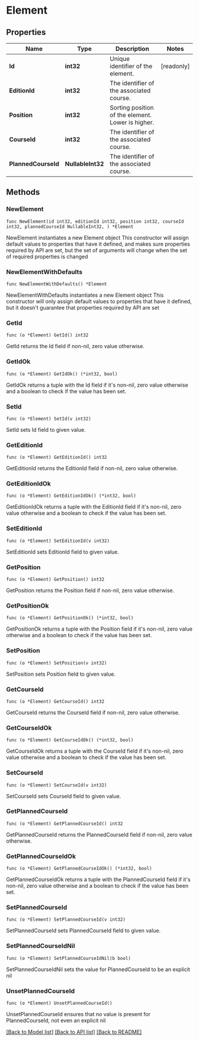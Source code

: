# Element

## Properties

Name | Type | Description | Notes
------------ | ------------- | ------------- | -------------
**Id** | **int32** | Unique identifier of the element. | [readonly] 
**EditionId** | **int32** | The identifier of the associated course. | 
**Position** | **int32** | Sorting position of the element. Lower is higher. | 
**CourseId** | **int32** | The identifier of the associated course. | 
**PlannedCourseId** | **NullableInt32** | The identifier of the associated course. | 

## Methods

### NewElement

`func NewElement(id int32, editionId int32, position int32, courseId int32, plannedCourseId NullableInt32, ) *Element`

NewElement instantiates a new Element object
This constructor will assign default values to properties that have it defined,
and makes sure properties required by API are set, but the set of arguments
will change when the set of required properties is changed

### NewElementWithDefaults

`func NewElementWithDefaults() *Element`

NewElementWithDefaults instantiates a new Element object
This constructor will only assign default values to properties that have it defined,
but it doesn't guarantee that properties required by API are set

### GetId

`func (o *Element) GetId() int32`

GetId returns the Id field if non-nil, zero value otherwise.

### GetIdOk

`func (o *Element) GetIdOk() (*int32, bool)`

GetIdOk returns a tuple with the Id field if it's non-nil, zero value otherwise
and a boolean to check if the value has been set.

### SetId

`func (o *Element) SetId(v int32)`

SetId sets Id field to given value.


### GetEditionId

`func (o *Element) GetEditionId() int32`

GetEditionId returns the EditionId field if non-nil, zero value otherwise.

### GetEditionIdOk

`func (o *Element) GetEditionIdOk() (*int32, bool)`

GetEditionIdOk returns a tuple with the EditionId field if it's non-nil, zero value otherwise
and a boolean to check if the value has been set.

### SetEditionId

`func (o *Element) SetEditionId(v int32)`

SetEditionId sets EditionId field to given value.


### GetPosition

`func (o *Element) GetPosition() int32`

GetPosition returns the Position field if non-nil, zero value otherwise.

### GetPositionOk

`func (o *Element) GetPositionOk() (*int32, bool)`

GetPositionOk returns a tuple with the Position field if it's non-nil, zero value otherwise
and a boolean to check if the value has been set.

### SetPosition

`func (o *Element) SetPosition(v int32)`

SetPosition sets Position field to given value.


### GetCourseId

`func (o *Element) GetCourseId() int32`

GetCourseId returns the CourseId field if non-nil, zero value otherwise.

### GetCourseIdOk

`func (o *Element) GetCourseIdOk() (*int32, bool)`

GetCourseIdOk returns a tuple with the CourseId field if it's non-nil, zero value otherwise
and a boolean to check if the value has been set.

### SetCourseId

`func (o *Element) SetCourseId(v int32)`

SetCourseId sets CourseId field to given value.


### GetPlannedCourseId

`func (o *Element) GetPlannedCourseId() int32`

GetPlannedCourseId returns the PlannedCourseId field if non-nil, zero value otherwise.

### GetPlannedCourseIdOk

`func (o *Element) GetPlannedCourseIdOk() (*int32, bool)`

GetPlannedCourseIdOk returns a tuple with the PlannedCourseId field if it's non-nil, zero value otherwise
and a boolean to check if the value has been set.

### SetPlannedCourseId

`func (o *Element) SetPlannedCourseId(v int32)`

SetPlannedCourseId sets PlannedCourseId field to given value.


### SetPlannedCourseIdNil

`func (o *Element) SetPlannedCourseIdNil(b bool)`

 SetPlannedCourseIdNil sets the value for PlannedCourseId to be an explicit nil

### UnsetPlannedCourseId
`func (o *Element) UnsetPlannedCourseId()`

UnsetPlannedCourseId ensures that no value is present for PlannedCourseId, not even an explicit nil

[[Back to Model list]](../README.md#documentation-for-models) [[Back to API list]](../README.md#documentation-for-api-endpoints) [[Back to README]](../README.md)


